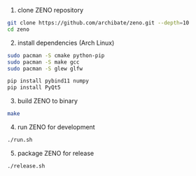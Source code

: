 1. clone ZENO repository
```bash
git clone https://github.com/archibate/zeno.git --depth=10
cd zeno
```

2. install dependencies (Arch Linux)

```bash
sudo pacman -S cmake python-pip
sudo pacman -S make gcc
sudo pacman -S glew glfw

pip install pybind11 numpy
pip install PyQt5
```

3. build ZENO to binary
```bash
make
```

4. run ZENO for development
```bash
./run.sh
```

5. package ZENO for release
```bash
./release.sh
```

